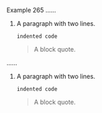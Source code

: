 Example 265
......

  1.  A paragraph
      with two lines.

          indented code

      > A block quote.

......

<ol>
<li>
<p>A paragraph
with two lines.</p>
<pre><code>indented code
</code></pre>
<blockquote>
<p>A block quote.</p>
</blockquote>
</li>
</ol>
